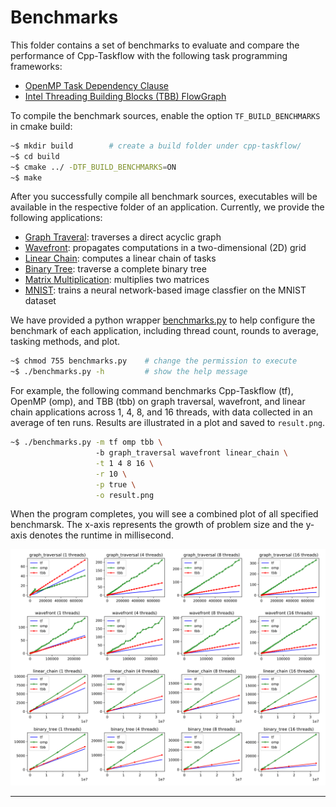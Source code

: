 # Benchmarks

This folder contains a set of benchmarks to evaluate and compare the performance 
of Cpp-Taskflow with the following task programming frameworks:

  + [OpenMP Task Dependency Clause][OpenMP Tasking]
  + [Intel Threading Building Blocks (TBB) FlowGraph][TBB FlowGraph]

To compile the benchmark sources, 
enable the option `TF_BUILD_BENCHMARKS` in cmake build:

```bash
~$ mkdir build        # create a build folder under cpp-taskflow/
~$ cd build
~$ cmake ../ -DTF_BUILD_BENCHMARKS=ON
~$ make 
```

After you successfully compile all benchmark sources,
executables will be available in the respective folder of an application.
Currently, we provide the following applications:

  + [Graph Traveral](./graph_traversal): traverses a direct acyclic graph
  + [Wavefront](./wavefront): propagates computations in a two-dimensional (2D) grid
  + [Linear Chain](./linear_chain): computes a linear chain of tasks
  + [Binary Tree](./binary_tree): traverse a complete binary tree
  + [Matrix Multiplication](./matrix_multiplication): multiplies two matrices
  + [MNIST](./mnist): trains a neural network-based image classfier on the MNIST dataset

We have provided a python wrapper [benchmarks.py](./benchmarks.py) to help
configure the benchmark of each application,
including thread count, rounds to average, tasking methods, and plot.

```bash
~$ chmod 755 benchmarks.py    # change the permission to execute
~$ ./benchmarks.py -h         # show the help message
```

For example, the following command benchmarks 
Cpp-Taskflow (tf), OpenMP (omp), and TBB (tbb)
on graph traversal, wavefront, and linear chain applications
across 1, 4, 8, and 16 threads,
with data collected in an average of ten runs. 
Results are illustrated in a plot and saved to `result.png`.

```bash
~$ ./benchmarks.py -m tf omp tbb \ 
                   -b graph_traversal wavefront linear_chain \
                   -t 1 4 8 16 \
                   -r 10 \
                   -p true \
                   -o result.png
```

When the program completes, you will see a combined plot of all specified benchmarsk.
The x-axis represents the growth of problem size and the y-axis denotes the runtime
in millisecond.

![](../image/benchmarks.svg)


---


[OpenMP Tasking]:        https://www.openmp.org/spec-html/5.0/openmpsu99.html 
[TBB FlowGraph]:         https://www.threadingbuildingblocks.org/tutorial-intel-tbb-flow-graph
